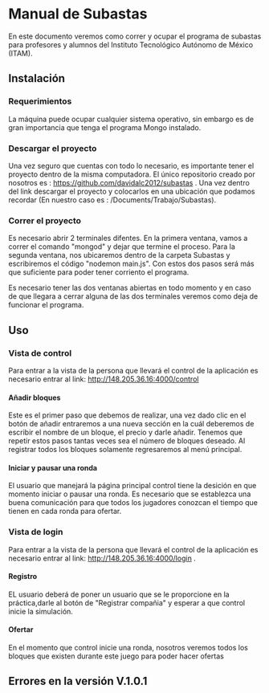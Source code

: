 # Manual de Subastas
En este documento veremos como correr y ocupar el programa de subastas para profesores y alumnos del Instituto Tecnológico Autónomo de México (ITAM). 

## Instalación


### Requerimientos
La máquina puede ocupar cualquier sistema operativo, sin embargo es de gran importancia que tenga el programa Mongo instalado.

### Descargar el proyecto
Una vez seguro que cuentas con todo lo necesario, es importante tener el proyecto dentro de la misma computadora. El único repositorio creado por nosotros es : https://github.com/davidalc2012/subastas . Una vez dentro del link descargar el proyecto y colocarlos en una ubicación que podamos recordar (En nuestro caso es : /Documents/Trabajo/Subastas).

### Correr el proyecto
Es necesario abrir 2 terminales difentes. En la primera ventana, vamos a correr el comando "mongod" y dejar que termine el proceso. Para la segunda ventana, nos ubicaremos dentro de la carpeta Subastas y escribiremos el código "nodemon main.js". Con estos dos pasos será más que suficiente para poder tener corriento el programa.

Es necesario tener las dos ventanas abiertas en todo momento y en caso de que llegara a cerrar alguna de las dos terminales veremos como deja de funcionar el programa.

## Uso


### Vista de control
Para entrar a la vista de la persona que llevará el control de la aplicación es necesario entrar al link: http://148.205.36.16:4000/control 

#### Añadir bloques
Este es el primer paso que debemos de realizar, una vez dado clic en el botón de añadir entraremos a una nueva sección en la cuál deberemos de escribir el nombre de un bloque, el precio y darle añadir. Tenemos que repetir estos pasos tantas veces sea el número de bloques deseado. Al registrar todos los bloques solamente regresaremos al menú principal.

#### Iniciar y pausar una ronda
El usuario que manejará la página principal control tiene la desición en que momento iniciar o pausar una ronda. Es necesario que se establezca una buena comunicación para que todos los jugadores conozcan el tiempo que tienen en cada ronda para ofertar.


### Vista de login
Para entrar a la vista de la persona que llevará el control de la aplicación es necesario entrar al link: http://148.205.36.16:4000/login .


#### Registro
 EL usuario deberá de poner un usuario que se le proporcione en la práctica,darle al botón de "Registrar compañia" y esperar a que control inicie la simulación.
 
#### Ofertar
 En el momento que control inicie una ronda, nosotros veremos todos los bloques que existen durante este juego para poder hacer ofertas
 
#### 


## Errores en la versión V.1.0.1


